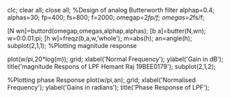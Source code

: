 clc;
clear all;
close all;
%Design of analog Butterworth filter
alphap=0.4;
alphas=30;
fp=400;
fs=800;
f=2000;
omegap=2*fp/f;
omegas=2*fs/f;

[N wn]=buttord(omegap,omegas,alphap,alphas);
[b a]=butter(N,wn);
w=0:0.01:pi;
[h w]=freqz(b,a,w,'whole');
m=abs(h);
an=angle(h);
subplot(2,1,1);
%Plotting magnitude response

plot(w/pi,20*log(m));
grid;
xlabel('Normal Frequency');
ylabel('Gain in dB');
title('magnitude Respons of LPF Hemant Raj 19BEE0179');
subplot(2,1,2);

%Plotting phase Response
plot(w/pi,an);
grid;
xlabel('Normalised Frequency');
ylabel('Gains in radians');
title('Phase Response of LPF');